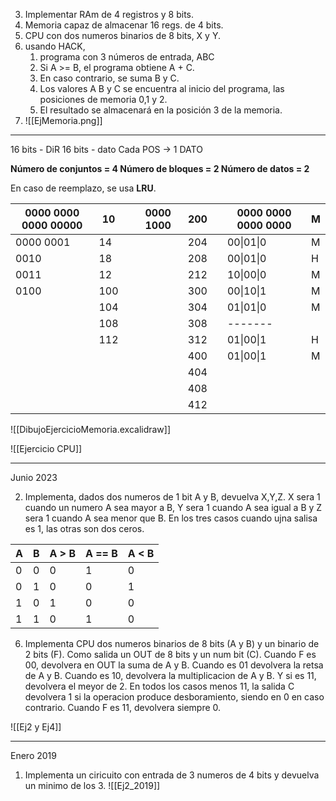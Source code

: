 3. Implementar RAm de 4 registros y 8 bits. 
4. Memoria capaz de almacenar 16 regs. de 4 bits. 
5. CPU con dos numeros binarios de 8 bits, X y Y. 
6. usando HACK, 
    1. programa con 3 números de entrada, ABC
    2. Si A >= B, el programa obtiene A + C. 
    3. En caso contrario, se suma B y C. 
    4. Los valores A B y C se encuentra al inicio del programa, las posiciones de memoria 0,1 y 2. 
    5. El resultado se almacenará en la posición 3 de la memoria.
7. ![[EjMemoria.png]]

---
16 bits - DiR
16 bits - dato
Cada POS  → 1 DATO

**Número de conjuntos = 4
Número de bloques = 2
Número de datos = 2**

En caso de reemplazo, se usa **LRU**.

| 0000 0000 0000 00000 	| 10  	|   	| 0000 1000 	| 200 	|   	| 0000 0000 0000 0000 	| M 	|
|----------------------	|-----	|---	|-----------	|-----	|---	|---------------------	|---	|
| 0000 0001            	| 14  	|   	|           	| 204 	|   	| 00\|01\|0           	| M 	|
| 0010                 	| 18  	|   	|           	| 208 	|   	| 00\|01\|0           	| H 	|
| 0011                 	| 12  	|   	|           	| 212 	|   	| 10\|00\|0           	| M 	|
| 0100                 	| 100 	|   	|           	| 300 	|   	| 00\|10\|1           	| M 	|
|                      	| 104 	|   	|           	| 304 	|   	| 01\|01\|0           	| M 	|
|                      	| 108 	|   	|           	| 308 	|   	| -------             	|   	|
|                      	| 112 	|   	|           	| 312 	|   	| 01\|00\|1           	| H 	|
|                      	|     	|   	|           	| 400 	|   	| 01\|00\|1           	| M 	|
|                      	|     	|   	|           	| 404 	|   	|                     	|   	|
|                      	|     	|   	|           	| 408 	|   	|                     	|   	|
|                      	|     	|   	|           	| 412 	|   	|                     	|   	|

![[DibujoEjercicioMemoria.excalidraw]]

![[Ejercicio CPU]]

---
Junio 2023

2. Implementa, dados dos numeros de 1 bit A y B, devuelva X,Y,Z. X sera 1 cuando un numero A sea mayor a B, Y sera 1 cuando A sea igual a B y Z sera 1 cuando A sea menor que B. En los tres casos cuando ujna salisa es 1, las otras son dos ceros. 


| A   | B   | A > B | A == B | A < B |
| --- | --- | ----- | ---- | ---- |
| 0   | 0   | 0     | 1 | 0
| 0   | 1   | 0     | 0 | 1
| 1   | 0   | 1     | 0| 0
| 1   | 1   | 0     | 1| 0


6. Implementa CPU dos numeros binarios de 8 bits (A y B) y un binario de 2 bits (F). Como salida un OUT de 8 bits y un num bit (C). Cuando F es 00, devolvera en OUT la suma de A y B. Cuando es 01 devolvera la retsa de A y B. Cuando es 10, devolvera la multiplicacion de A y B. Y si es 11, devolvera el meyor de 2. En todos los casos menos 11, la salida C devolvera 1 si la operacion produce desboramiento, siendo en 0 en caso contrario. Cuando F es 11, devolvera siempre 0. 

![[Ej2 y Ej4]]

---
Enero 2019

1. Implementa un ciricuito con entrada de 3 numeros de 4 bits y devuelva un minimo de los 3. 
![[Ej2_2019]]
